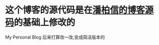 # 这个博客的源代码是在[潘柏信的博客源码](https://github.com/leopardpan/leopardpan.github.io/)的基础上修改的
My Personal Blog
后来打算改一改,变成简洁版本的
